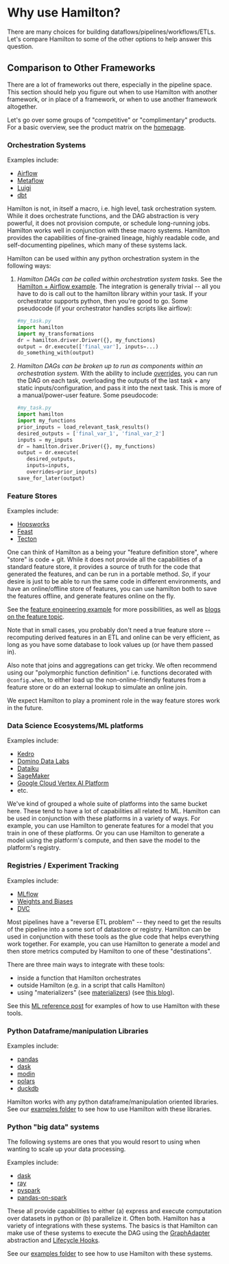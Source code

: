 # Why use Hamilton?

There are many choices for building dataflows/pipelines/workflows/ETLs.
Let's compare Hamilton to some of the other options to help answer this question.

## Comparison to Other Frameworks

There are a lot of frameworks out there, especially in the pipeline space. This section should help you figure out when to
use Hamilton with another framework, or in place of a framework, or when to use another framework altogether.

Let's go over some groups of "competitive" or "complimentary" products. For a basic overview,
see the product matrix on the [homepage](../index.md).

### Orchestration Systems
Examples include:
- [Airflow](https://airflow.apache.org/)
- [Metaflow](https://github.com/Netflix/metaflow)
- [Luigi](https://github.com/spotify/luigi)
- [dbt](https://www.getdbt.com/)

Hamilton is not, in itself a macro, i.e. high level, task orchestration system. While it does orchestrate functions,
and the DAG abstraction is very powerful, it does not provision compute,
or schedule long-running jobs. Hamilton works well in conjunction with these macro systems.
Hamilton provides the capabilities of fine-grained lineage, highly readable code, and self-documenting pipelines,
which many of these systems lack.

Hamilton can be used within any python orchestration system in the following ways:

1. _Hamilton DAGs can be called within orchestration system tasks._
See the [Hamilton + Airflow example](https://blog.dagworks.io/p/supercharge-your-airflow-dag-with). The integration is generally trivial -- all you have to do
is call out to the hamilton library within your task. If your orchestrator supports python, then you're good to go. Some pseudocode (if your orchestrator handles scripts like airflow):

    ```python
    #my_task.py
    import hamilton
    import my_transformations
    dr = hamilton.driver.Driver({}, my_functions)
    output = dr.execute(['final_var'], inputs=...)
    do_something_with(output)
    ```
2. _Hamilton DAGs can be broken up to run as components within an orchestration system._
With the ability to include [overrides](../concepts/driver-capabilities.rst),
you can run the DAG on each task, overloading the outputs of the last task + any static inputs/configuration, and pass it into the next task. This is more
of a manual/power-user feature. Some pseudocode:

    ```python
    #my_task.py
    import hamilton
    import my_functions
    prior_inputs = load_relevant_task_results()
    desired_outputs = ['final_var_1', 'final_var_2']
    inputs = my_inputs
    dr = hamilton.driver.Driver({}, my_functions)
    output = dr.execute(
       desired_outputs,
       inputs=inputs,
       overrides=prior_inputs)
    save_for_later(output)
    ```

### Feature Stores

Examples include:
- [Hopsworks](https://www.hopsworks.ai/)
- [Feast](https://feast.dev/)
- [Tecton](https://tecton.ai/)

One can think of Hamilton as a being your "feature definition store", where "store" is code + git. While it does
not provide all the capabilities of a standard feature store, it provides a source of truth for the code that
generated the features, and can be run in a portable method. *So*, if your desire is just to be able to run the same
code in different environments, and have an online/offline store of features, you can use hamilton both to save the
features offline, and generate features online on the fly.

See the [feature engineering example](../how-tos/use-for-feature-engineering.rst) for more possibilities, as
well as [blogs on the feature topic](https://blog.dagworks.io/?sort=search&search=features).

Note that in small cases, you probably don't need a true feature store -- recomputing derived features in an ETL
and online can be very efficient, as long as you have some database to look values up (or have them passed in).

Also note that joins and aggregations can get tricky. We often recommend using our "polymorphic function
definition" i.e. functions decorated with `@config.when`, to either load up the non-online-friendly features
from a feature store or do an external lookup to simulate an online join.

We expect Hamilton to play a prominent role in the way feature stores work in the future.

### Data Science Ecosystems/ML platforms
Examples include:
- [Kedro](https://kedro.org/)
- [Domino Data Labs](https://www.dominodatalab.com/)
- [Dataiku](https://www.dataiku.com/)
- [SageMaker](https://aws.amazon.com/sagemaker/)
- [Google Cloud Vertex AI Platform](https://cloud.google.com/vertex-ai)
- etc.

We've kind of grouped a whole suite of platforms into the same bucket here. These
tend to have a lot of capabilities all related to ML. Hamilton can be used in conjunction with these
platforms in a variety of ways. For example, you can use Hamilton to generate features for a model
that you train in one of these platforms. Or you can use Hamilton to generate a model using the
platform's compute, and then save the model to the platform's registry.

### Registries / Experiment Tracking
Examples include:
- [MLflow](https://mlflow.org/)
- [Weights and Biases](https://wandb.ai/site)
- [DVC](https://dvc.org/)

Most pipelines have a "reverse ETL problem" -- they need to get the results of the pipeline into a some
sort of datastore or registry. Hamilton can be used in conjunction with these tools as the glue code
that helps everything work together. For example, you can use Hamilton to generate a model
and then store metrics computed by Hamilton to one of these "destinations".

There are three main ways to integrate with these tools:
 - inside a function that Hamilton orchestrates
 - outside Hamilton (e.g. in a script that calls Hamilton)
 - using "materializers" (see [materializers](../reference/io/index.rst)) (see [this blog](https://blog.dagworks.io/p/separate-data-io-from-transformation)).

See this [ML reference post](https://blog.dagworks.io/p/from-dev-to-prod-a-ml-pipeline-reference) for examples of how to use Hamilton with these tools.

### Python Dataframe/manipulation Libraries
Examples include:
- [pandas](https://pandas.pydata.org/)
- [dask](https://www.dask.org/)
- [modin](https://github.com/modin-project/modin)
- [polars](https://www.pola.rs/)
- [duckdb](https://duckdb.org/)

Hamilton works with any python dataframe/manipulation oriented libraries.
See our [examples folder](https://github.com/dagworks-inc/hamilton/tree/main/examples)
to see how to use Hamilton with these libraries.


### Python "big data" systems
The following systems are ones that you would resort to using when wanting to scale up your data processing.

Examples include:
- [dask](https://www.dask.org/)
- [ray](https://ray.io/)
- [pyspark](https://spark.apache.org/docs/latest/api/python/)
- [pandas-on-spark](https://spark.apache.org/docs/latest/api/python/user_guide/pandas_on_spark/index.html)

These all provide capabilities to either (a) express and execute computation over datasets in python or (b)
parallelize it. Often both. Hamilton has a variety of integrations with these systems. The basics is that Hamilton
can make use of these systems to execute the DAG using the [GraphAdapter](../reference/graph-adapters/index.rst) abstraction and [Lifecycle Hooks](../reference/lifecycle-hooks/index.rst).

See our [examples folder](https://github.com/dagworks-inc/hamilton/tree/main/examples)
to see how to use Hamilton with these systems.
